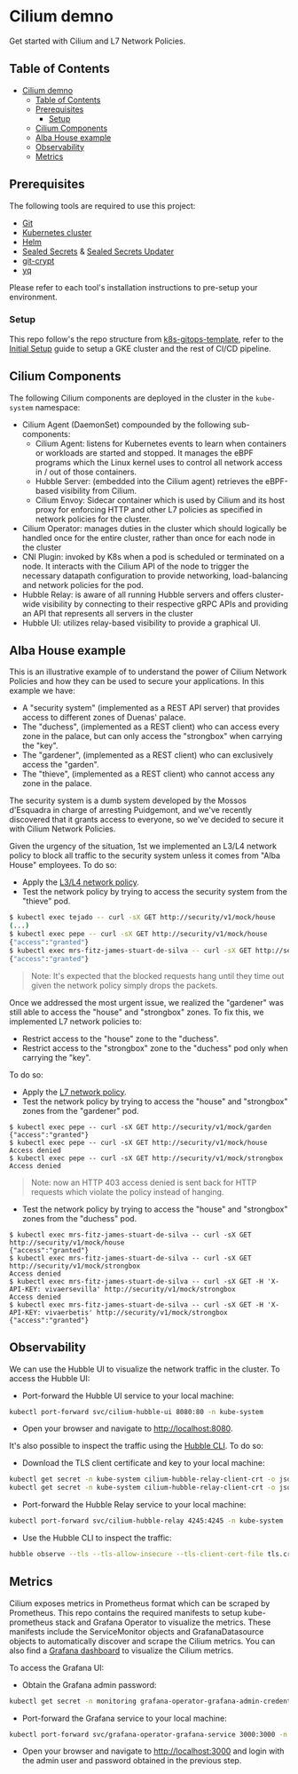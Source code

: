 # Cilium demno

Get started with Cilium and L7 Network Policies.

## Table of Contents

<!-- START doctoc generated TOC please keep comment here to allow auto update -->
<!-- DON'T EDIT THIS SECTION, INSTEAD RE-RUN doctoc TO UPDATE -->

- [Cilium demno](#cilium-demno)
  - [Table of Contents](#table-of-contents)
  - [Prerequisites](#prerequisites)
    - [Setup](#setup)
  - [Cilium Components](#cilium-components)
  - [Alba House example](#alba-house-example)
  - [Observability](#observability)
  - [Metrics](#metrics)

<!-- END doctoc generated TOC please keep comment here to allow auto update -->

## Prerequisites

The following tools are required to use this project:

- [Git](https://git-scm.com)
- [Kubernetes cluster](https://kubernetes.io/docs/setup)
- [Helm](https://helm.sh)
- [Sealed Secrets](https://github.com/bitnami-labs/sealed-secrets) & [Sealed Secrets Updater](https://github.com/juan131/sealed-secrets-updater)
- [git-crypt](https://github.com/AGWA/git-crypt)
- [yq](https://github.com/mikefarah/yq)

Please refer to each tool's installation instructions to pre-setup your environment.

### Setup

This repo follow's the repo structure from [k8s-gitops-template](https://github.com/juan131/k8s-gitops-template), refer to the [Initial Setup](https://github.com/juan131/k8s-gitops-template/blob/main/docs/tutorials/initial-setup.md) guide to setup a GKE cluster and the rest of CI/CD pipeline.

## Cilium Components

The following Cilium components are deployed in the cluster in the `kube-system` namespace:

- Cilium Agent (DaemonSet) compounded by the following sub-components:
  - Cilium Agent: listens for Kubernetes events to learn when containers or workloads are started and stopped. It manages the eBPF programs which the Linux kernel uses to control all network access in / out of those containers.
  - Hubble Server: (embedded into the Cilium agent) retrieves the eBPF-based visibility from Cilium.
  - Cilium Envoy: Sidecar container which is used by Cilium and its host proxy for enforcing HTTP and other L7 policies as specified in network policies for the cluster.
- Cilium Operator: manages duties in the cluster which should logically be handled once for the entire cluster, rather than once for each node in the cluster
- CNI Plugin: invoked by K8s when a pod is scheduled or terminated on a node. It interacts with the Cilium API of the node to trigger the necessary datapath configuration to provide networking, load-balancing and network policies for the pod.
- Hubble Relay: is aware of all running Hubble servers and offers cluster-wide visibility by connecting to their respective gRPC APIs and providing an API that represents all servers in the cluster
- Hubble UI: utilizes relay-based visibility to provide a graphical UI.

## Alba House example

This is an illustrative example of to understand the power of Cilium Network Policies and how they can be used to secure your applications. In this example we have:

- A "security system" (implemented as a REST API server) that provides access to different zones of Duenas' palace.
- The "duchess", (implemented as a REST client) who can access every zone in the palace, but can only access the "strongbox" when carrying the "key".
- The "gardener", (implemented as a REST client) who can exclusively access the "garden".
- The "thieve", (implemented as a REST client) who cannot access any zone in the palace.

The security system is a dumb system developed by the Mossos d'Esquadra in charge of arresting Puidgemont, and we've recently discovered that it grants access to everyone, so we've decided to secure it with Cilium Network Policies.

Given the urgency of the situation, 1st we implemented an L3/L4 network policy to block all traffic to the security system unless it comes from "Alba House" employees. To do so:

- Apply the [L3/L4 network policy](./networkpolicies/l3-l4-policy.yaml).
- Test the network policy by trying to access the security system from the "thieve" pod.

```bash
$ kubectl exec tejado -- curl -sX GET http://security/v1/mock/house
(...)
$ kubectl exec pepe -- curl -sX GET http://security/v1/mock/house
{"access":"granted"}
$ kubectl exec mrs-fitz-james-stuart-de-silva -- curl -sX GET http://security/v1/mock/house
{"access":"granted"}
```

> Note: It's expected that the blocked requests hang until they time out given the network policy simply drops the packets.

Once we addressed the most urgent issue, we realized the "gardener" was still able to access the "house" and "strongbox" zones. To fix this, we implemented L7 network policies to:

- Restrict access to the "house" zone to the "duchess".
- Restrict access to the "strongbox" zone to the "duchess" pod only when carrying the "key".

To do so:

- Apply the [L7 network policy](./networkpolicies/l7-policy.yaml).
- Test the network policy by trying to access the "house" and "strongbox" zones from the "gardener" pod.

```console
$ kubectl exec pepe -- curl -sX GET http://security/v1/mock/garden
{"access":"granted"}
$ kubectl exec pepe -- curl -sX GET http://security/v1/mock/house
Access denied
$ kubectl exec pepe -- curl -sX GET http://security/v1/mock/strongbox
Access denied
```

> Note: now an HTTP 403 access denied is sent back for HTTP requests which violate the policy instead of hanging.

- Test the network policy by trying to access the "house" and "strongbox" zones from the "duchess" pod.

```console
$ kubectl exec mrs-fitz-james-stuart-de-silva -- curl -sX GET http://security/v1/mock/house
{"access":"granted"}
$ kubectl exec mrs-fitz-james-stuart-de-silva -- curl -sX GET http://security/v1/mock/strongbox
Access denied
$ kubectl exec mrs-fitz-james-stuart-de-silva -- curl -sX GET -H 'X-API-KEY: vivaersevilla' http://security/v1/mock/strongbox
Access denied
$ kubectl exec mrs-fitz-james-stuart-de-silva -- curl -sX GET -H 'X-API-KEY: vivaerbetis' http://security/v1/mock/strongbox
{"access":"granted"}
```

## Observability

We can use the Hubble UI to visualize the network traffic in the cluster. To access the Hubble UI:

- Port-forward the Hubble UI service to your local machine:

```bash
kubectl port-forward svc/cilium-hubble-ui 8080:80 -n kube-system
```

- Open your browser and navigate to [http://localhost:8080](http://localhost:8080).

It's also possible to inspect the traffic using the [Hubble CLI](https://docs.cilium.io/en/stable/observability/hubble/setup/#hubble-cli-install). To do so:

- Download the TLS client certificate and key to your local machine:

```bash
kubectl get secret -n kube-system cilium-hubble-relay-client-crt -o json | jq -r '.data["tls.crt"]' | base64 --decode > tls.crt
kubectl get secret -n kube-system cilium-hubble-relay-client-crt -o json | jq -r '.data["tls.key"]' | base64 --decode > tls.key
```

- Port-forward the Hubble Relay service to your local machine:

```bash
kubectl port-forward svc/cilium-hubble-relay 4245:4245 -n kube-system
```

- Use the Hubble CLI to inspect the traffic:

```bash
hubble observe --tls --tls-allow-insecure --tls-client-cert-file tls.crt --tls-client-key-file tls.key
```

## Metrics

Cilium exposes metrics in Prometheus format which can be scraped by Prometheus. This repo contains the required manifests to setup kube-prometheus stack and Grafana Operator to visualize the metrics. These manifests include the ServiceMonitor objects and GrafanaDatasource objects to automatically discover and scrape the Cilium metrics.
You can also find a [Grafana dashboard](./dashboards/cilium.json) to visualize the Cilium metrics.

To access the Grafana UI:

- Obtain the Grafana admin password:

```bash
kubectl get secret -n monitoring grafana-operator-grafana-admin-credentials -o json | jq -r .data.GF_SECURITY_ADMIN_PASSWORD | base64 --decode
```

- Port-forward the Grafana service to your local machine:

```bash
kubectl port-forward svc/grafana-operator-grafana-service 3000:3000 -n monitoring
```

- Open your browser and navigate to [http://localhost:3000](http://localhost:3000) and login with the admin user and password obtained in the previous step.

